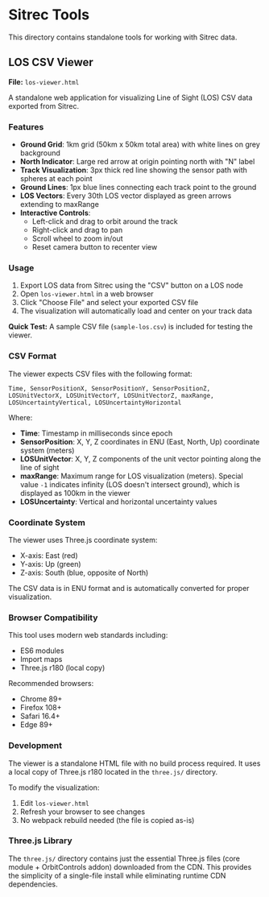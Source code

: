 # Sitrec Tools

This directory contains standalone tools for working with Sitrec data.

## LOS CSV Viewer

**File:** `los-viewer.html`

A standalone web application for visualizing Line of Sight (LOS) CSV data exported from Sitrec.

### Features

- **Ground Grid**: 1km grid (50km x 50km total area) with white lines on grey background
- **North Indicator**: Large red arrow at origin pointing north with "N" label
- **Track Visualization**: 3px thick red line showing the sensor path with spheres at each point
- **Ground Lines**: 1px blue lines connecting each track point to the ground
- **LOS Vectors**: Every 30th LOS vector displayed as green arrows extending to maxRange
- **Interactive Controls**: 
  - Left-click and drag to orbit around the track
  - Right-click and drag to pan
  - Scroll wheel to zoom in/out
  - Reset camera button to recenter view

### Usage

1. Export LOS data from Sitrec using the "CSV" button on a LOS node
2. Open `los-viewer.html` in a web browser
3. Click "Choose File" and select your exported CSV file
4. The visualization will automatically load and center on your track data

**Quick Test:** A sample CSV file (`sample-los.csv`) is included for testing the viewer.

### CSV Format

The viewer expects CSV files with the following format:
```
Time, SensorPositionX, SensorPositionY, SensorPositionZ, LOSUnitVectorX, LOSUnitVectorY, LOSUnitVectorZ, maxRange, LOSUncertaintyVertical, LOSUncertaintyHorizontal
```

Where:
- **Time**: Timestamp in milliseconds since epoch
- **SensorPosition**: X, Y, Z coordinates in ENU (East, North, Up) coordinate system (meters)
- **LOSUnitVector**: X, Y, Z components of the unit vector pointing along the line of sight
- **maxRange**: Maximum range for LOS visualization (meters). Special value `-1` indicates infinity (LOS doesn't intersect ground), which is displayed as 100km in the viewer
- **LOSUncertainty**: Vertical and horizontal uncertainty values

### Coordinate System

The viewer uses Three.js coordinate system:
- X-axis: East (red)
- Y-axis: Up (green)
- Z-axis: South (blue, opposite of North)

The CSV data is in ENU format and is automatically converted for proper visualization.

### Browser Compatibility

This tool uses modern web standards including:
- ES6 modules
- Import maps
- Three.js r180 (local copy)

Recommended browsers:
- Chrome 89+
- Firefox 108+
- Safari 16.4+
- Edge 89+

### Development

The viewer is a standalone HTML file with no build process required. It uses a local copy of Three.js r180 located in the `three.js/` directory.

To modify the visualization:
1. Edit `los-viewer.html`
2. Refresh your browser to see changes
3. No webpack rebuild needed (the file is copied as-is)

### Three.js Library

The `three.js/` directory contains just the essential Three.js files (core module + OrbitControls addon) downloaded from the CDN. This provides the simplicity of a single-file install while eliminating runtime CDN dependencies.